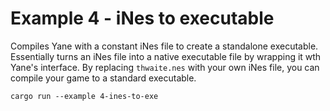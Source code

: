 # Example 4 - iNes to executable
Compiles Yane with a constant iNes file to create a standalone executable.
Essentially turns an iNes file into a native executable file by wrapping it wth Yane's interface.
By replacing `thwaite.nes` with your own iNes file, you can compile your game to a standard executable.

`cargo run --example 4-ines-to-exe`